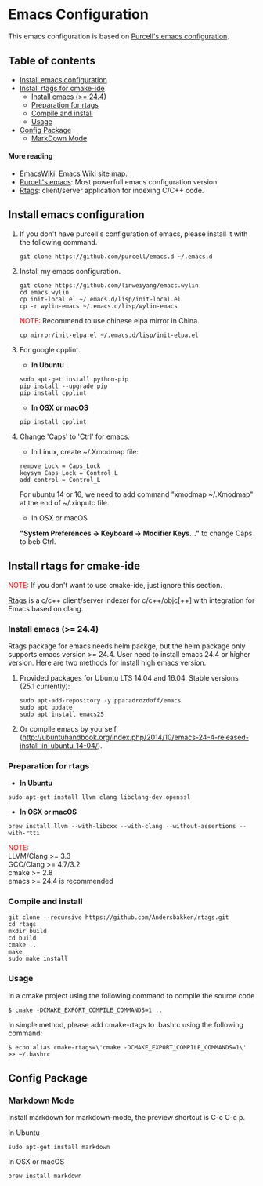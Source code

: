 # Emacs Configuration

This emacs configuration is based on [Purcell's emacs configuration](https://github.com/purcell/emacs.d).

## Table of contents
- [Install emacs configuration](#install-emacs-configuration)
- [Install rtags for cmake-ide](#install-rtags-for-cmake-ide)
  - [Install emacs (>= 24.4)](#install-emacs-24.4-or-higher)
  - [Preparation for rtags](#preparation-for-rtags)
  - [Compile and install](#compile-and-install)
  - [Usage](#usage)
- [Config Package](#config-package)
  - [MarkDown Mode](#markdown-mode)


#### More reading

- [EmacsWiki](https://www.emacswiki.org): Emacs Wiki site map.
- [Purcell's emacs](https://github.com/purcell/emacs.d): Most powerfull emacs configuration version.
- [Rtags](https://github.com/Andersbakken/rtags): client/server application for indexing C/C++ code.

## Install emacs configuration

1. If you don't have purcell's configuration of emacs, please install it with the following command.

    ``` shell
    git clone https://github.com/purcell/emacs.d ~/.emacs.d
    ```

2. Install my emacs configuration.

    ``` shell
    git clone https://github.com/linweiyang/emacs.wylin
    cd emacs.wylin
    cp init-local.el ~/.emacs.d/lisp/init-local.el
    cp -r wylin-emacs ~/.emacs.d/lisp/wylin-emacs
    ```

    <font color=#ff0000>NOTE:</font> Recommend to use chinese elpa mirror in China.

    ``` shell
    cp mirror/init-elpa.el ~/.emacs.d/lisp/init-elpa.el
    ```
3. For google cpplint.

    * **In Ubuntu**

    ``` shell
    sudo apt-get install python-pip
    pip install --upgrade pip
    pip install cpplint
    ```
    
    * **In OSX or macOS**  

    ``` shell
    pip install cpplint
    ```

4. Change 'Caps' to 'Ctrl' for emacs.

    - In Linux, create ~/.Xmodmap file:

    ``` xmodmap
    remove Lock = Caps_Lock
    keysym Caps_Lock = Control_L
    add control = Control_L
    ```

    For ubuntu 14 or 16, we need to add command "xmodmap ~/.Xmodmap" at the end of ~/.xinputc file.

    - In OSX or macOS
    
    **"System Preferences -> Keyboard -> Modifier Keys..."** to change Caps to beb Ctrl.


## Install rtags for cmake-ide
<font color=#ff0000>NOTE:</font> If you don't want to use cmake-ide, just ignore this section.

[Rtags](https://github.com/Andersbakken/rtags) is a c/c++ client/server indexer for c/c++/objc[++] with integration for Emacs based on clang.

### Install emacs (>= 24.4)
Rtags package for emacs needs helm packge, but the helm package only supports emacs version >= 24.4. User need to install emacs 24.4 or higher version. Here are two methods for install high emacs version.

1. Provided packages for Ubuntu LTS 14.04 and 16.04. Stable versions (25.1 currently):

    ``` shell
    sudo apt-add-repository -y ppa:adrozdoff/emacs
    sudo apt update
    sudo apt install emacs25
    ```

2. Or compile emacs by yourself (http://ubuntuhandbook.org/index.php/2014/10/emacs-24-4-released-install-in-ubuntu-14-04/).

### Preparation for rtags

- **In Ubuntu**

``` shell
sudo apt-get install llvm clang libclang-dev openssl
```

- **In OSX or macOS**

``` shell
brew install llvm --with-libcxx --with-clang --without-assertions --with-rtti
```

<font color = #ff0000>NOTE:</font>  
LLVM/Clang >= 3.3  
GCC/Clang >= 4.7/3.2  
cmake >= 2.8  
emacs >= 24.4 is recommended  

### Compile and install

``` shell
git clone --recursive https://github.com/Andersbakken/rtags.git
cd rtags
mkdir build
cd build
cmake ..
make
sudo make install
```

### Usage
In a cmake project using the following command to compile the source code

``` shell
$ cmake -DCMAKE_EXPORT_COMPILE_COMMANDS=1 ..
```

In simple method, please add cmake-rtags to .bashrc using the following command:

``` shell
$ echo alias cmake-rtags=\'cmake -DCMAKE_EXPORT_COMPILE_COMMANDS=1\' >> ~/.bashrc
```

## Config Package

### Markdown Mode

Install markdown for markdown-mode, the preview shortcut is C-c C-c p.

In Ubuntu

``` shell
sudo apt-get install markdown
```

In OSX or macOS

``` shell
brew install markdown
```

